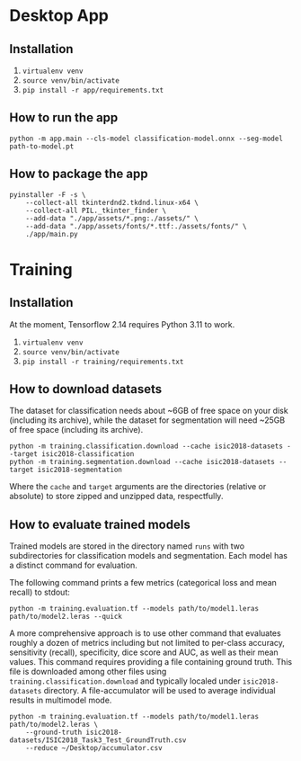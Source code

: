# Desktop App 

## Installation 

1. `virtualenv venv`
2. `source venv/bin/activate`
3. `pip install -r app/requirements.txt`

## How to run the app

```shell
python -m app.main --cls-model classification-model.onnx --seg-model path-to-model.pt
```

## How to package the app

```shell
pyinstaller -F -s \
    --collect-all tkinterdnd2.tkdnd.linux-x64 \
    --collect-all PIL._tkinter_finder \
    --add-data "./app/assets/*.png:./assets/" \
    --add-data "./app/assets/fonts/*.ttf:./assets/fonts/" \
    ./app/main.py
```

# Training

## Installation

At the moment, Tensorflow 2.14 requires Python 3.11 to work. 

1. `virtualenv venv`
2. `source venv/bin/activate`
3. `pip install -r training/requirements.txt`

## How to download datasets

The dataset for classification needs about ~6GB of free space on your disk 
(including its archive), while the dataset for segmentation will need ~25GB
of free space (including its archive).

```shell
python -m training.classification.download --cache isic2018-datasets --target isic2018-classification
python -m training.segmentation.download --cache isic2018-datasets --target isic2018-segmentation
```

Where the `cache` and `target` arguments are the directories (relative or 
absolute) to store zipped and unzipped data, respectfully.

## How to evaluate trained models

Trained models are stored in the directory named `runs` with two subdirectories
for classification models and segmentation. Each model has a distinct command 
for evaluation.

The following command prints a few metrics (categorical loss and mean recall) 
to stdout: 

```shell
python -m training.evaluation.tf --models path/to/model1.leras path/to/model2.leras --quick
```

A more comprehensive approach is to use other command that evaluates roughly a 
dozen of metrics including but not limited to per-class accuracy, sensitivity 
(recall), specificity, dice score and AUC, as well as their mean values. This 
command requires providing a file containing ground truth. This file is 
downloaded among other files using `training.classification.download` and 
typically localed under `isic2018-datasets` directory. A file-accumulator will
be used to average individual results in multimodel mode.

```shell
python -m training.evaluation.tf --models path/to/model1.leras path/to/model2.leras \
    --ground-truth isic2018-datasets/ISIC2018_Task3_Test_GroundTruth.csv
    --reduce ~/Desktop/accumulator.csv
```
